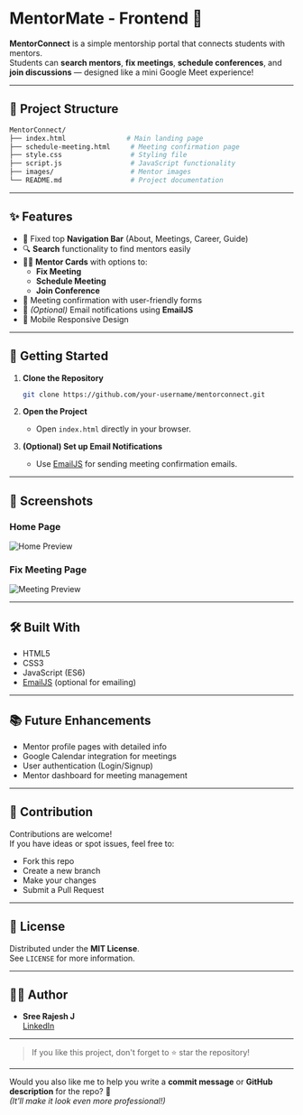 
# MentorMate - Frontend 🚀

**MentorConnect** is a simple mentorship portal that connects students with mentors.  
Students can **search mentors**, **fix meetings**, **schedule conferences**, and **join discussions** — designed like a mini Google Meet experience!

---

## 📂 Project Structure

```bash
MentorConnect/
├── index.html               # Main landing page
├── schedule-meeting.html     # Meeting confirmation page
├── style.css                 # Styling file
├── script.js                 # JavaScript functionality
├── images/                   # Mentor images
└── README.md                 # Project documentation
```

---

## ✨ Features

- 📌 Fixed top **Navigation Bar** (About, Meetings, Career, Guide)
- 🔍 **Search** functionality to find mentors easily
- 🧑‍💻 **Mentor Cards** with options to:
  - **Fix Meeting**
  - **Schedule Meeting**
  - **Join Conference**
- 📅 Meeting confirmation with user-friendly forms
- 📧 *(Optional)* Email notifications using **EmailJS**
- 📱 Mobile Responsive Design

---

## 🚀 Getting Started

1. **Clone the Repository**
   ```bash
   git clone https://github.com/your-username/mentorconnect.git
   ```

2. **Open the Project**
   - Open `index.html` directly in your browser.

3. **(Optional) Set up Email Notifications**
   - Use [EmailJS](https://www.emailjs.com/) for sending meeting confirmation emails.

---

## 📸 Screenshots

### Home Page
![Home Preview](./images/home-preview.png)

### Fix Meeting Page
![Meeting Preview](./images/meeting-preview.png)

---

## 🛠️ Built With

- HTML5
- CSS3
- JavaScript (ES6)
- [EmailJS](https://www.emailjs.com/) (optional for emailing)

---

## 📚 Future Enhancements

- Mentor profile pages with detailed info
- Google Calendar integration for meetings
- User authentication (Login/Signup)
- Mentor dashboard for meeting management

---

## 🤝 Contribution

Contributions are welcome!  
If you have ideas or spot issues, feel free to:

- Fork this repo
- Create a new branch
- Make your changes
- Submit a Pull Request

---

## 📜 License

Distributed under the **MIT License**.  
See `LICENSE` for more information.

---

## 👨‍💻 Author

- **Sree Rajesh J**  
[LinkedIn](https://www.linkedin.com/in/sree-rajesh-j-developer/) 

---

> If you like this project, don't forget to ⭐️ star the repository!

---

Would you also like me to help you write a **commit message** or **GitHub description** for the repo? 🚀  
*(It'll make it look even more professional!)*
